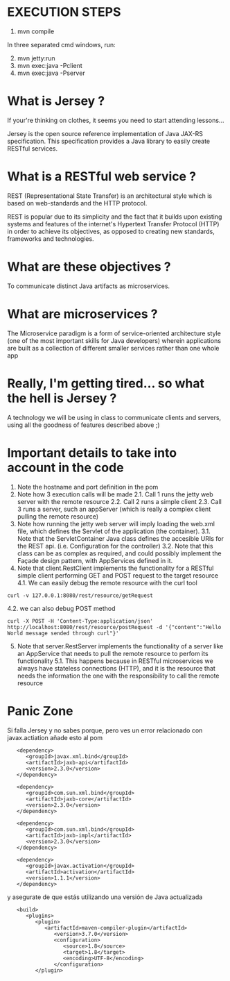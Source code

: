 EXECUTION STEPS
===============
1. mvn compile

In three separated cmd windows, run:

2. mvn jetty:run
3. mvn exec:java -Pclient
4. mvn exec:java -Pserver


What is Jersey ?
=================
If your're thinking on clothes, it seems you need to start attending lessons...

Jersey is the open source reference implementation of Java JAX-RS specification.
This specification provides a Java library to easily create RESTful services.


What is a RESTful web service ?
================================
REST (Representational State Transfer) is an architectural style which is based on web-standards and the HTTP protocol.

REST is popular due to its simplicity and the fact that it builds upon existing systems and features of the internet's Hypertext Transfer Protocol (HTTP) in order to achieve its objectives, as opposed to creating new standards, frameworks and technologies.


What are these objectives ?
============================
To communicate distinct Java artifacts as microservices.


What are microservices ?
=========================
The Microservice paradigm is a form of service-oriented architecture style (one of the most important skills for Java developers) wherein applications are built as a collection of different smaller services rather than one whole app

Really, I'm getting tired... so what the hell is Jersey ?
==========================================================
A technology we will be using in class to communicate clients and servers, using all the goodness of features described above ;)


Important details to take into account in the code
===================================================

1. Note the hostname and port definition in the pom
2. Note how 3 execution calls will be made
2.1. Call 1 runs the jetty web server with the remote resource
2.2. Call 2 runs a simple client
2.3. Call 3 runs a server, such an appServer (which is really a complex client pulling the remote resource)
3. Note how running the jetty web server will imply loading the web.xml file, which defines the Servlet of the application (the container).
3.1. Note that the ServletContainer Java class defines the accesible URIs for the REST api. (i.e. Configuration for the controller)
3.2. Note that this class can be as complex as required, and could possibly implement the Façade design pattern, with AppServices defined in it.
4. Note that client.RestClient implements the functionality for a RESTful simple client performing GET and POST request to the target resource
4.1. We can easily debug the remote resource with the curl tool
```
curl -v 127.0.0.1:8080/rest/resource/getRequest
```
4.2. we can also debug POST method
```
curl -X POST -H 'Content-Type:application/json' http://localhost:8080/rest/resource/postRequest -d '{"content":"Hello World message sended through curl"}'
```
5. Note that server.RestServer implements the functionality of a server like an AppService that needs to pull the remote resource to perfom its functionality
5.1. This happens because in RESTful microservices we always have stateless connections (HTTP), and it is the resource that needs the information the one with the responsibility to call the remote resource

Panic Zone
===========

Si falla Jersey y no sabes porque, pero ves un error relacionado con javax.actiation añade esto al pom

```
   <dependency>
      <groupId>javax.xml.bind</groupId>
      <artifactId>jaxb-api</artifactId>
      <version>2.3.0</version>
   </dependency>

   <dependency>
      <groupId>com.sun.xml.bind</groupId>
      <artifactId>jaxb-core</artifactId>
      <version>2.3.0</version>
   </dependency>

   <dependency>
      <groupId>com.sun.xml.bind</groupId>
      <artifactId>jaxb-impl</artifactId>
      <version>2.3.0</version>
   </dependency>

   <dependency>
      <groupId>javax.activation</groupId>
      <artifactId>activation</artifactId>
      <version>1.1.1</version>
   </dependency>
```

y asegurate de que estás utilizando una versión de Java actualizada

```
   <build>
      <plugins>
         <plugin>
            <artifactId>maven-compiler-plugin</artifactId>
               <version>3.7.0</version>
               <configuration>
                  <source>1.8</source>
                  <target>1.8</target>
                  <encoding>UTF-8</encoding>
               </configuration>
         </plugin>
```
